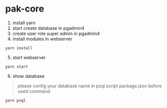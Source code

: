 # pak-core

1. install yarn
2. start create database in pgadmin4
3. create user role super admin in pgadmin4
4. install modules in webserver

```
yarn install
```

5. start webserver

```
yarn start
```

6. show database

> please config your database name in psql script package.json before used command

```
yarn psql
```
